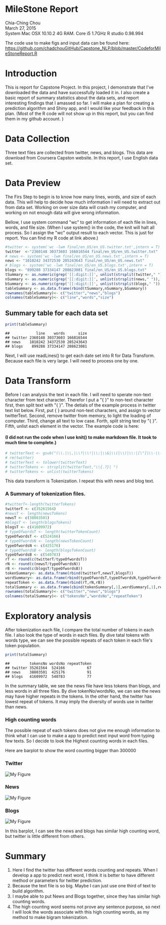 # MileStone Report
Chia-Ching Chou  
March 27, 2015  
System Mac OSX 10.10.2 4G RAM. Core i5 1.7GHz
R studio 0.98.994 

The code use to make figs and input data can be found here:
https://github.com/chadchouGitHub/Capstone_NLP/blob/master/CodeforMileStoneReport.R

# Introduction
This is report for Capstone Project. In this project, I demonstrate that I've downloaded the data and have successfully loaded it in. I also create a basic report of summary statistics about the data sets, and report interesting findings that I amassed so far. I will make a plan for creating a prediction algorithm and Shiny app, and I would like your feedback in this plan.
(Most of the R code will not show up in this report, but you can find them in my github account. )


# Data Collection
Three text files are collected from twitter, news, and blogs. This data are download from Coursera Capston website. In this report, I use English data set. 


# Data Preview
The Firs Step to begin is to know how many lines, words, and size of each data. This will help to decide how much information I will need to extract out from data set. Working on over size data will crash my computer, and working on not enough data will give wrong information.

Bellow, I use system command "wc" to get information of each file in lines, words, and file size. (When I use system() in the code, the knit will halt all process. So I assign the "wc" output result to each vector. This is just for report. You can find my R code at link above.)

```r
#twitter <- system('wc -lwm final/en_US/en_US.twitter.txt',intern = T)
twitter  <-"2360148 30373603 166816544 final/en_US/en_US.twitter.txt"
# news <- system('wc -lwm final/en_US/en_US.news.txt',intern = T)
news <- "1010242 34372530 205243643 final/en_US/en_US.news.txt"
# blogs <- system('wc -lwm final/en_US/en_US.blogs.txt',intern = T)
blogs <- "899288 37334147 208623081 final/en_US/en_US.blogs.txt"
tSummary <- as.numeric(grep('[[:digit:]]', unlist(strsplit(twitter," ")), value = T))
nSummary <- as.numeric(grep('[[:digit:]]', unlist(strsplit(news," ")), value = T))
bSummary <- as.numeric(grep('[[:digit:]]', unlist(strsplit(blogs," ")), value = T))
tableSummary <- as.data.frame(rbind(tSummary,nSummary,bSummary))
rownames(tableSummary)<- c("twitter","news","blogs")
colnames(tableSummary)<- c("line","words","size")
```

## Summary table for each data set 


```r
print(tableSummary)
```

```
##            line    words      size
## twitter 2360148 30373603 166816544
## news    1010242 34372530 205243643
## blogs    899288 37334147 208623081
```
Next, I will use readLines() to get each date set into R for Data Transform.
Because each file is very large. I will need to process one by one. 


# Data Transform
Before I can analysis the text in each file. I will need to sperate non-text character from text character. Therefor I put a "{ }" to non-text character first, then split text with "{ }". The detials of the example process in twitter text list below.
First, put { } around non-text characters, and assign to vector twitterText.
Second, remove twitter from memory, to light the loading of computer.
Third, change all text to low case.
Forth, split string text by  "{ }".
Fifth, unlist each element in the vector.
The example code is here: 

#### (I did not run the code when I use knit() to make markdown file. It took to much time to complete.)

```r
# twitterText <- gsub("(\\.|\\,|\\?|\\!|\\;|\\&|\\(|\\)|\\:|[\"]|\\-\\-|\\=| \\- |\\#| \\'|\\' )","{\\1}",twitter)
# rm(twitter)
# twitterText <- tolower(twitterText)
# twitterTokens <- strsplit(twitterText,"\\{.?}| ")
# twitterTokens <- unlist(twitterTokens)
```
This data transform is Tokenization. 
I repeat this with news and blog text.

### A Summary of tokenization files.


```r
#twitterT<-length(twitterTokens)
twitterT <- c(35261564)
#newsT <- length(newsTokens)
newsT <- c(38803501)
#blogsT <- length(blogsTokens)
blogsT <- c(41609972)
# typeOfwordsT <- length(twitterTokenCount)
typeOfwordsT <- c(524166)
# typeOfwordsN <- length(newsTokenCount)
typeOfwordsN <- c(425176)
# typeOfwordsB <- length(blogsTokenCount)
typeOfwordsB <- c(540783)
rT <- round(c(twitterT/typeOfwordsT))
rN <- round(c(newsT/typeOfwordsN))
rB <- round(c(blogsT/typeOfwordsB))
tokenSummary<- as.data.frame(rbind(twitterT,newsT,blogsT))
wordSummary<- as.data.frame(rbind(typeOfwordsT,typeOfwordsN,typeOfwordsB))
repeatToken <- as.data.frame(rbind(rT,rN,rB))
totalSummary <- as.data.frame(cbind(tokenSummary[,1],wordSummary[,1],repeatToken[,1]))
rownames(totalSummary)<- c("twitter","news","blogs")
colnames(totalSummary)<- c("tokensNo","wordsNo","repeatToken")
```

# Exploratory analysis
After tokenization each file, I compare the total number of tokens in each file. I also look the type of words in each files. By dive tatal tokens with words type, we can see the possible repeats of each token in each file's token population.

```r
print(totalSummary)
```

```
##         tokensNo wordsNo repeatToken
## twitter 35261564  524166          67
## news    38803501  425176          91
## blogs   41609972  540783          77
```
In the summary table, we see the news file have less tokens than blogs, and less words in all three files. By dive tokenNo/wordsNo, we can see the news may have higher repeats in the tokens. In the other hand, the twitter has lowest repeat of tokens. It may imply the diversity of words use in twitter than news.

### High counting words
The possible repeat of each tokens does not give me enough information to think 
what I can use to make a app to predict next input word from typing few texts. So I decide to look the Highest counting words in each files.

Here are barplot to show the word counting bigger than 300000

### Twitter
![My Figure](Twitterfig1.png)

### News
![My Figure](Newsfig1.png)

### Blogs
![My Figure](blogsFig1.png)

In this barplot, I can see the news and blogs has similar high counting word, but twitter is little different from others.

# Summary
1. Here I find the twitter has different words counting and repeats. When I develop a app to predict next word, I think it is better to have different method or parameters for twitter prediction. 
2. Because the text file is so big. Maybe I can just use one third of text to build algorithm.
3. I maybe able to put News and Blogs together, since they has similar high counting words.
4. The high counting word seems not prove any sentence purpose, so next I will look the words associate with this high counting words, as my method to make bigram tokenization.











